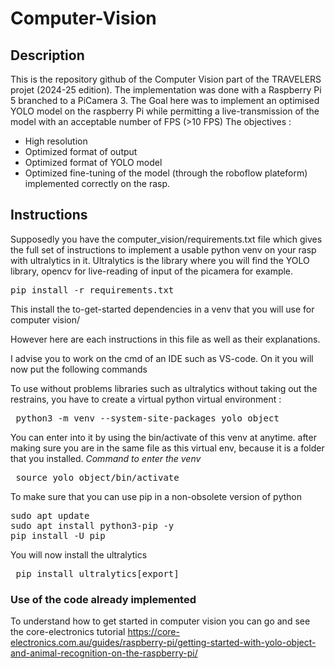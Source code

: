 # Computer-Vision
## Description
This is the repository github of the Computer Vision part of the TRAVELERS projet (2024-25 edition).
The implementation was done with a Raspberry Pi 5 branched to a PiCamera 3. 
The Goal here was to implement an optimised YOLO model on the raspberry Pi while permitting a live-transmission of the model with an acceptable number of FPS (>10 FPS) 
The objectives : 
- High resolution
- Optimized format of output
- Optimized format of YOLO model
- Optimized fine-tuning of the model (through the roboflow plateform) implemented correctly on the rasp.

## Instructions
Supposedly you have the computer_vision/requirements.txt file which gives the full set of instructions to implement a usable python venv on your rasp with ultralytics in it.
Ultralytics is the library where you will find the YOLO library, opencv for live-reading of input of the picamera for example.
<pre lang="markdown">pip install -r requirements.txt </pre>
This install the to-get-started dependencies in a venv that you will use for computer vision/

However here are each instructions in this file as well as their explanations.

I advise you to work on the cmd of an IDE such as VS-code. 
On it you will now put the following commands

To use without problems libraries such as ultralytics without taking out the restrains, you have to create a virtual python virtual environment : 
<pre lang="markdown"> python3 -m venv --system-site-packages yolo_object </pre>

You can enter into it by using the bin/activate of this venv at anytime. after making sure you are in the same file as this virtual env, because it is a folder that you installed.
_Command to enter the venv_
<pre lang="markdown"> source yolo_object/bin/activate </pre>

To make sure that you can use pip in a non-obsolete version of python
<pre lang="markdown">sudo apt update
sudo apt install python3-pip -y
pip install -U pip </pre>

You will now install the ultralytics 

<pre lang="markdown"> pip install ultralytics[export] </pre>

### Use of the code already implemented

To understand how to get started in computer vision you can go and see the core-electronics tutorial
https://core-electronics.com.au/guides/raspberry-pi/getting-started-with-yolo-object-and-animal-recognition-on-the-raspberry-pi/

